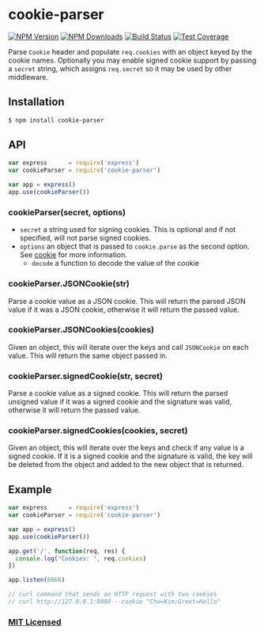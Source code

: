 # cookie-parser

[![NPM Version][npm-image]][npm-url]
[![NPM Downloads][downloads-image]][downloads-url]
[![Build Status][travis-image]][travis-url]
[![Test Coverage][coveralls-image]][coveralls-url]

Parse `Cookie` header and populate `req.cookies` with an object keyed by the cookie
names. Optionally you may enable signed cookie support by passing a `secret` string,
which assigns `req.secret` so it may be used by other middleware.

## Installation

```sh
$ npm install cookie-parser
```

## API

```js
var express      = require('express')
var cookieParser = require('cookie-parser')

var app = express()
app.use(cookieParser())
```

### cookieParser(secret, options)

- `secret` a string used for signing cookies. This is optional and if not specified, will not parse signed cookies.
- `options` an object that is passed to `cookie.parse` as the second option. See [cookie](https://www.npmjs.org/package/cookie) for more information.
  - `decode` a function to decode the value of the cookie

### cookieParser.JSONCookie(str)

Parse a cookie value as a JSON cookie. This will return the parsed JSON value if it was a JSON cookie, otherwise it will return the passed value.

### cookieParser.JSONCookies(cookies)

Given an object, this will iterate over the keys and call `JSONCookie` on each value. This will return the same object passed in.

### cookieParser.signedCookie(str, secret)

Parse a cookie value as a signed cookie. This will return the parsed unsigned value if it was a signed cookie and the signature was valid, otherwise it will return the passed value.

### cookieParser.signedCookies(cookies, secret)

Given an object, this will iterate over the keys and check if any value is a signed cookie. If it is a signed cookie and the signature is valid, the key will be deleted from the object and added to the new object that is returned.

## Example

```js
var express      = require('express')
var cookieParser = require('cookie-parser')

var app = express()
app.use(cookieParser())

app.get('/', function(req, res) {
  console.log("Cookies: ", req.cookies)
})

app.listen(6666)

// curl command that sends an HTTP request with two cookies
// curl http://127.0.0.1:8080 --cookie "Cho=Kim;Greet=Hello"
```

### [MIT Licensed](LICENSE)

[npm-image]: https://img.shields.io/npm/v/cookie-parser.svg
[npm-url]: https://npmjs.org/package/cookie-parser
[travis-image]: https://img.shields.io/travis/expressjs/cookie-parser/master.svg
[travis-url]: https://travis-ci.org/expressjs/cookie-parser
[coveralls-image]: https://img.shields.io/coveralls/expressjs/cookie-parser/master.svg
[coveralls-url]: https://coveralls.io/r/expressjs/cookie-parser?branch=master
[downloads-image]: https://img.shields.io/npm/dm/cookie-parser.svg
[downloads-url]: https://npmjs.org/package/cookie-parser
